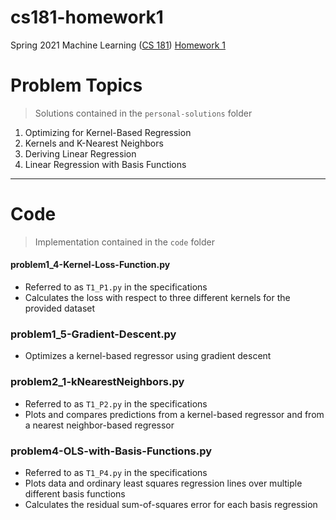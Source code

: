 # cs181-homework1
Spring 2021 Machine Learning ([CS 181](https://harvard-ml-courses.github.io/cs181-web-2021/)) [Homework 1](https://github.com/harvard-ml-courses/cs181-s21-homeworks/tree/main/hw1)

# Problem Topics

> Solutions contained in the `personal-solutions` folder

1. Optimizing for Kernel-Based Regression
2. Kernels and K-Nearest Neighbors
3. Deriving Linear Regression
4. Linear Regression with Basis Functions

---

# Code

> Implementation contained in the `code` folder

#### problem1_4-Kernel-Loss-Function.py

- Referred to as `T1_P1.py` in the specifications
- Calculates the loss with respect to three different kernels for the provided dataset

### problem1_5-Gradient-Descent.py
- Optimizes a kernel-based regressor using gradient descent

### problem2_1-kNearestNeighbors.py
- Referred to as `T1_P2.py` in the specifications
- Plots and compares predictions from a kernel-based regressor and from a nearest neighbor-based regressor

### problem4-OLS-with-Basis-Functions.py
- Referred to as `T1_P4.py` in the specifications
- Plots data and ordinary least squares regression lines over multiple different basis functions
- Calculates the residual sum-of-squares error for each basis regression
